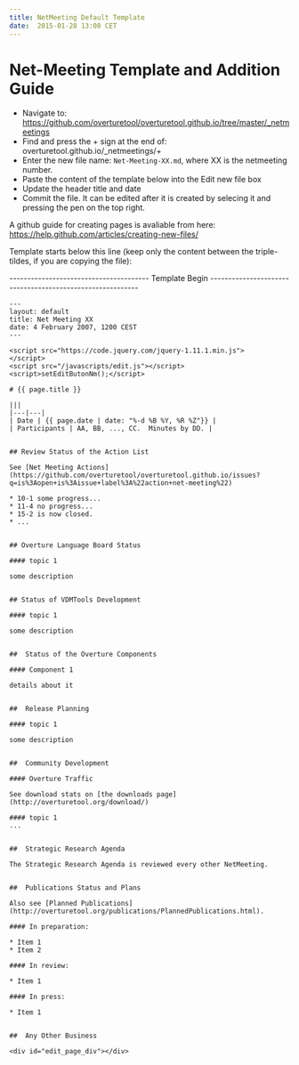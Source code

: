 ```yaml
---
title: NetMeeting Default Template
date:  2015-01-28 13:00 CET
---
```


# Net-Meeting Template and Addition Guide

<!-- _This template should be copied to the `_netmeetings/` directory and edited appropriately._ -->

* Navigate to: https://github.com/overturetool/overturetool.github.io/tree/master/_netmeetings
* Find and press the + sign at the end of: overturetool.github.io/_netmeetings/+
* Enter the new file name: `Net-Meeting-XX.md`, where XX is the netmeeting number.
* Paste the content of the template below into the Edit new file box
* Update the header title and date
* Commit the file. It can be edited after it is created by selecing it and pressing the pen on the top right.

A github guide for creating pages is avaliable from here: https://help.github.com/articles/creating-new-files/

Template starts below this line (keep only the content between the triple-tildes, if you are copying the file):

--------------------------------------- Template Begin ----------------------------------------------------------

~~~
---
layout: default
title: Net Meeting XX
date: 4 February 2007, 1200 CEST
---

<script src="https://code.jquery.com/jquery-1.11.1.min.js">
</script>
<script src="/javascripts/edit.js"></script>
<script>setEditButonNm();</script>

# {{ page.title }}

|||
|---|---|
| Date | {{ page.date | date: "%-d %B %Y, %R %Z"}} |
| Participants | AA, BB, ..., CC.  Minutes by DD. |


## Review Status of the Action List

See [Net Meeting Actions](https://github.com/overturetool/overturetool.github.io/issues?q=is%3Aopen+is%3Aissue+label%3A%22action+net-meeting%22)

* 10-1 some progress...
* 11-4 no progress...
* 15-2 is now closed.
* ...


## Overture Language Board Status

#### topic 1

some description


## Status of VDMTools Development

#### topic 1

some description


##  Status of the Overture Components

#### Component 1

details about it


##  Release Planning

#### topic 1

some description


##  Community Development

#### Overture Traffic

See download stats on [the downloads page](http://overturetool.org/download/)

#### topic 1
...


##  Strategic Research Agenda

The Strategic Research Agenda is reviewed every other NetMeeting.


##  Publications Status and Plans

Also see [Planned Publications](http://overturetool.org/publications/PlannedPublications.html).

#### In preparation:

* Item 1
* Item 2

#### In review:

* Item 1

#### In press:

* Item 1


##  Any Other Business

<div id="edit_page_div"></div>

~~~


